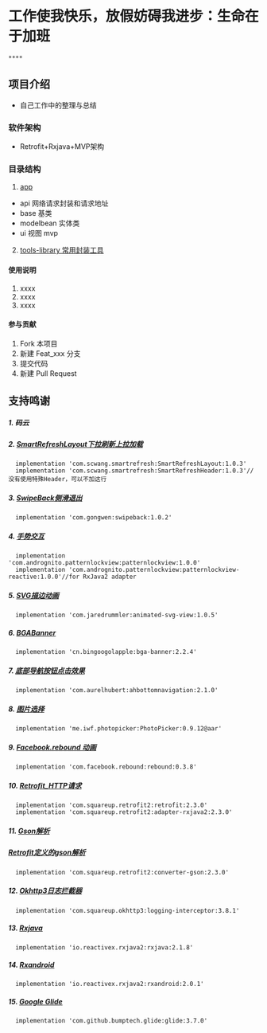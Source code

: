 # 工作使我快乐，放假妨碍我进步：生命在于加班
    ****

## 项目介绍
   - 自己工作中的整理与总结

### 软件架构
   - Retrofit+Rxjava+MVP架构


### 目录结构
1.  [app](https://gitee.com/KKan/RMedal/tree/master/app)
   - api 网络请求封装和请求地址
   - base 基类
   - modelbean 实体类
   - ui 视图 mvp
2.  [tools-library 常用封装工具](https://gitee.com/KKan/RMedal/tree/master/tools-library)

#### 使用说明

1. xxxx
2. xxxx
3. xxxx

#### 参与贡献

1. Fork 本项目
2. 新建 Feat_xxx 分支
3. 提交代码
4. 新建 Pull Request


## 支持鸣谢

##### 1. 码云
##### 2. [SmartRefreshLayout下拉刷新上拉加载 ](https://github.com/scwang90/SmartRefreshLayout)
      implementation 'com.scwang.smartrefresh:SmartRefreshLayout:1.0.3'
      implementation 'com.scwang.smartrefresh:SmartRefreshHeader:1.0.3'//没有使用特殊Header，可以不加这行
##### 3. [SwipeBack侧滑退出](https://github.com/gongwen/SwipeBackLayout)
      implementation 'com.gongwen:swipeback:1.0.2'
##### 4. [手势交互](https://github.com/aritraroy/PatternLockView)
      implementation 'com.andrognito.patternlockview:patternlockview:1.0.0'
      implementation 'com.andrognito.patternlockview:patternlockview-reactive:1.0.0'//for RxJava2 adapter
##### 5. [SVG描边动画](http://blog.csdn.net/leaf_130/article/details/54848071)
      implementation 'com.jaredrummler:animated-svg-view:1.0.5'
##### 6. [BGABanner](https://github.com/bingoogolapple/BGABanner-Android)
      implementation 'cn.bingoogolapple:bga-banner:2.2.4'
##### 7. [底部导航按钮点击效果](https://github.com/aurelhubert/ahbottomnavigation)
      implementation 'com.aurelhubert:ahbottomnavigation:2.1.0'
##### 8. [图片选择](https://github.com/donglua/PhotoPicker)
      implementation 'me.iwf.photopicker:PhotoPicker:0.9.12@aar'
##### 9. [Facebook.rebound 动画](http://facebook.github.io/rebound/)
      implementation 'com.facebook.rebound:rebound:0.3.8'
##### 10. [Retrofit_HTTP请求](http://square.github.io/retrofit/)
      implementation 'com.squareup.retrofit2:retrofit:2.3.0'
      implementation 'com.squareup.retrofit2:adapter-rxjava2:2.3.0'
##### 11. [Gson解析](https://github.com/google/gson)
#####     [Retrofit定义的gson解析](http://mvnrepository.com/artifact/com.squareup.retrofit2/converter-gson)
      implementation 'com.squareup.retrofit2:converter-gson:2.3.0'
##### 12. [Okhttp3日志拦截器](https://github.com/victorfan336/okhttp-logging-interceptor)
      implementation 'com.squareup.okhttp3:logging-interceptor:3.8.1'
##### 13. [Rxjava](https://github.com/ReactiveX/RxJava)
      implementation 'io.reactivex.rxjava2:rxjava:2.1.8'
##### 14. [Rxandroid](https://github.com/ReactiveX/RxAndroid)
      implementation 'io.reactivex.rxjava2:rxandroid:2.0.1'
##### 15. [Google Glide](https://github.com/bumptech/glide)
      implementation 'com.github.bumptech.glide:glide:3.7.0'